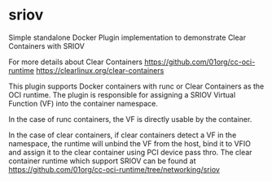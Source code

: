 # sriov
Simple standalone Docker Plugin implementation to demonstrate Clear Containers with SRIOV

For more details about Clear Containers https://github.com/01org/cc-oci-runtime https://clearlinux.org/clear-containers

This plugin supports Docker containers with runc or Clear Containers as the OCI runtime. The plugin is responsible for assigning a SRIOV Virtual Function (VF) into the container namespace.

In the case of runc containers, the VF is directly usable by the container. 

In the case of clear containers, if clear containers detect a VF in the namespace, the runtime will unbind the VF from the host, bind it to VFIO and assign it to the clear container using PCI device pass thro.
The clear container runtime which support SRIOV can be found at https://github.com/01org/cc-oci-runtime/tree/networking/sriov
